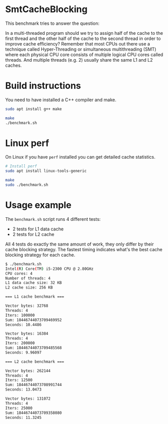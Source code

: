 # SmtCacheBlocking

This benchmark tries to answer the question:

In a multi-threaded program should we try to assign half of the cache
to the first thread and the other half of the cache to the second thread
in order to improve cache efficiency? Remember that most CPUs out there
use a technique called Hyper-Threading or simultaneous multithreading
(SMT) where each physical CPU core consists of multiple logical CPU cores
called threads. And multiple threads (e.g. 2) usually share the same L1
and L2 caches.

# Build instructions

You need to have installed a C++ compiler and make.

```bash
sudo apt install g++ make

make
./benchmark.sh
```

# Linux perf

On Linux if you have ```perf``` installed you can get detailed
cache statistics.

```bash
# Install perf
sudo apt install linux-tools-generic

make
sudo ./benchmark.sh
```

# Usage example

The ```benchmark.sh``` script runs 4 different tests:

* 2 tests for L1 data cache
* 2 tests for L2 cache

All 4 tests do exactly the same amount of work, they
only differ by their cache blocking strategy. The fastest
timing indicates what's the best cache blocking strategy
for each cache.


```bash
$ ./benchmark.sh 
Intel(R) Core(TM) i5-2300 CPU @ 2.80GHz
CPU cores: 4
Number of threads: 4
L1 data cache size: 32 KB
L2 cache size: 256 KB

=== L1 cache benchmark ===

Vector bytes: 32768
Threads: 4
Iters: 100000
Sum: 18446744073709469952
Seconds: 10.4486

Vector bytes: 16384
Threads: 4
Iters: 200000
Sum: 18446744073709485568
Seconds: 9.96097

=== L2 cache benchmark ===

Vector bytes: 262144
Threads: 4
Iters: 12500
Sum: 18446744073708991744
Seconds: 13.0473

Vector bytes: 131072
Threads: 4
Iters: 25000
Sum: 18446744073709358080
Seconds: 11.3245
```
